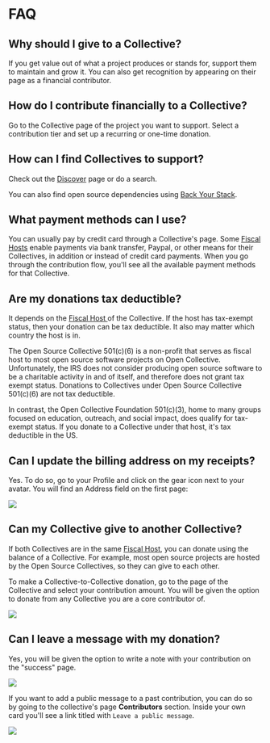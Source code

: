 # FAQ

## Why should I give to a Collective?

If you get value out of what a project produces or stands for, support them to maintain and grow it. You can also get recognition by appearing on their page as a financial contributor.

## How do I contribute financially to a Collective?

Go to the Collective page of the project you want to support. Select a contribution tier and set up a recurring or one-time donation.

## How can I find Collectives to support?

Check out the [Discover](https://opencollective.com/discover) page or do a search.

You can also find open source dependencies using [Back Your Stack](https://backyourstack.com/).

## What payment methods can I use?

You can usually pay by credit card through a Collective's page. Some [Fiscal Hosts](../fiscal-hosts/fiscal-hosts.md) enable payments via bank transfer, Paypal, or other means for their Collectives, in addition or instead of credit card payments. When you go through the contribution flow, you'll see all the available payment methods for that Collective.

## Are my donations tax deductible?

It depends on the [Fiscal Host ](../fiscal-hosts/fiscal-hosts.md)of the Collective. If the host has tax-exempt status, then your donation can be tax deductible. It also may matter which country the host is in.

The Open Source Collective 501\(c\)\(6\) is a non-profit that serves as fiscal host to most open source software projects on Open Collective. Unfortunately, the IRS does not consider producing open source software to be a charitable activity in and of itself, and therefore does not grant tax exempt status. Donations to Collectives under Open Source Collective 501\(c\)\(6\) are not tax deductible.

In contrast, the Open Collective Foundation 501\(c\)\(3\), home to many groups focused on education, outreach, and social impact, does qualify for tax-exempt status. If you donate to a Collective under that host, it's tax deductible in the US.

## Can I update the billing address on my receipts?

Yes. To do so, go to your Profile and click on the gear icon next to your avatar. You will find an Address field on the first page:

![](../.gitbook/assets/financial-contributors_address.jpeg)

## Can my Collective give to another Collective?

If both Collectives are in the same [Fiscal Host](../fiscal-hosts/fiscal-hosts.md), you can donate using the balance of a Collective. For example, most open source projects are hosted by the Open Source Collectives, so they can give to each other.

To make a Collective-to-Collective donation, go to the page of the Collective and select your contribution amount. You will be given the option to donate from any Collective you are a core contributor of.

![](../.gitbook/assets/image-2.png)

## Can I leave a message with my donation?

Yes, you will be given the option to write a note with your contribution on the "success" page.

![](../.gitbook/assets/image-3.png)

If you want to add a public message to a past contribution, you can do so by going to the collective's page **Contributors** section. Inside your own card you'll see a link titled with `Leave a public message`.

![](../.gitbook/assets/peek-10-03-2020-10-23.gif)

